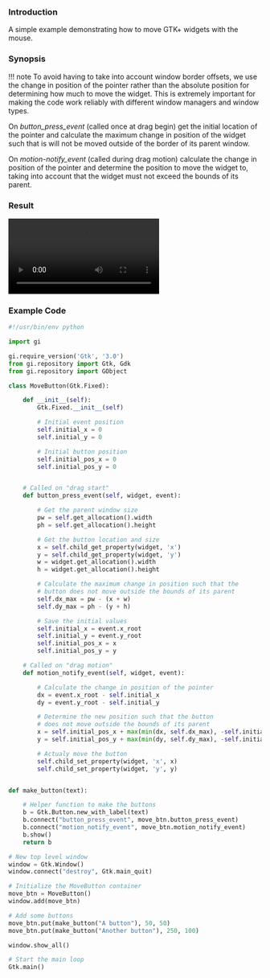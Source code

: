 ### Introduction

A simple example demonstrating how to move GTK+ widgets with the mouse.

### Synopsis

!!! note
    To avoid having to take into account window border offsets, we use the change
    in position of the pointer rather than the absolute position for determining
    how much to move the widget. This is extremely important for making the code
    work reliably with different window managers and window types.

On _button_press_event_ (called once at drag begin) get the initial location of the pointer
and calculate the maximum change in position of the widget such that is will
not be moved outside of the border of its parent window.

On _motion-notify_event_ (called during drag motion) calculate the change in position of the pointer and
determine the position to move the widget to, taking into account that the widget
must not exceed the bounds of its parent.

### Result

<video autoplay loop>
  <source src="../images/move_btn.mp4" type="video/mp4" />
  Your browser does not support the video tag.
</video>

### Example Code

```python
#!/usr/bin/env python

import gi

gi.require_version('Gtk', '3.0')
from gi.repository import Gtk, Gdk
from gi.repository import GObject

class MoveButton(Gtk.Fixed):

    def __init__(self):
        Gtk.Fixed.__init__(self)

        # Initial event position
        self.initial_x = 0
        self.initial_y = 0

        # Initial button position
        self.initial_pos_x = 0
        self.initial_pos_y = 0


    # Called on "drag start"
    def button_press_event(self, widget, event):

        # Get the parent window size
        pw = self.get_allocation().width
        ph = self.get_allocation().height

        # Get the button location and size
        x = self.child_get_property(widget, 'x')
        y = self.child_get_property(widget, 'y')
        w = widget.get_allocation().width
        h = widget.get_allocation().height

        # Calculate the maximum change in position such that the
        # button does not move outside the bounds of its parent
        self.dx_max = pw - (x + w)
        self.dy_max = ph - (y + h)

        # Save the initial values
        self.initial_x = event.x_root
        self.initial_y = event.y_root
        self.initial_pos_x = x
        self.initial_pos_y = y

    # Called on "drag motion"
    def motion_notify_event(self, widget, event):

        # Calculate the change in position of the pointer
        dx = event.x_root - self.initial_x
        dy = event.y_root - self.initial_y

        # Determine the new position such that the button
        # does not move outside the bounds of its parent
        x = self.initial_pos_x + max(min(dx, self.dx_max), -self.initial_pos_x)
        y = self.initial_pos_y + max(min(dy, self.dy_max), -self.initial_pos_y)

        # Actualy move the button
        self.child_set_property(widget, 'x', x)
        self.child_set_property(widget, 'y', y)


def make_button(text):

    # Helper function to make the buttons
    b = Gtk.Button.new_with_label(text)
    b.connect("button_press_event", move_btn.button_press_event)
    b.connect("motion_notify_event", move_btn.motion_notify_event)
    b.show()
    return b

# New top level window
window = Gtk.Window()
window.connect("destroy", Gtk.main_quit)

# Initialize the MoveButton container
move_btn = MoveButton()
window.add(move_btn)

# Add some buttons
move_btn.put(make_button("A button"), 50, 50)
move_btn.put(make_button("Another button"), 250, 100)

window.show_all()

# Start the main loop
Gtk.main()
```
